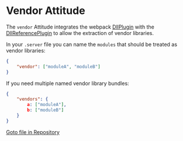 # Vendor Attitude

The `vendor` Attitude integrates the webpack [DllPlugin](https://webpack.js.org/plugins/dll-plugin/) 
with the [DllReferencePlugin](https://webpack.js.org/plugins/dll-plugin/#dllreferenceplugin) 
to allow the extraction of vendor libraries.

In your `.server` file you can name the `modules` that should be treated as vendor libraries:
```json
{
	"vendor": ["moduleA", "moduleB"]
}
```

If you need multiple named vendor library bundles:
```json
{
	"vendors": {
		a: ["moduleA"],
		b: ["moduleB"]
	}
}
```

[Goto file in Repository](https://github.com/kommander/aden/tree/master/attitudes/vendor)
